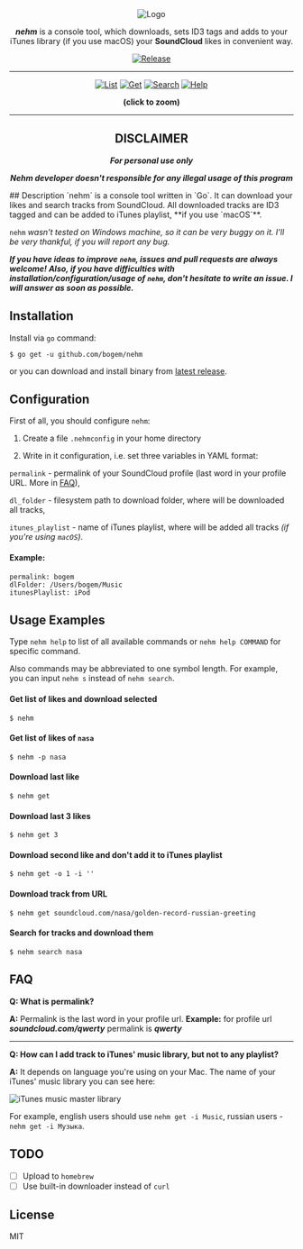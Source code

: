 <div align="center">
<img src="https://raw.github.com/bogem/nehm/master/Pictures/logo.png" alt="Logo"></img>


<p><b><i>nehm</i></b> is a console tool, which downloads, sets ID3 tags and adds to your iTunes library (if you use macOS) your <b>SoundCloud</b> likes in convenient way.</p>

<a href="https://github.com/bogem/nehm/releases"><img src="https://img.shields.io/github/release/bogem/nehm.svg?maxAge=2592000" alt="Release"></img></a>

</div>

---
<div align="center">
<a href="https://www.dropbox.com/s/lvlp0257bzed8be/1list.png" target="_blank"><img src="https://raw.github.com/bogem/nehm/master/Pictures/1list.png" alt="List"></img></a>
<a href="https://www.dropbox.com/s/b3it7u7xrlyioyc/2get.png" target="_blank"><img src="https://raw.github.com/bogem/nehm/master/Pictures/2get.png" alt="Get"></img></a>
<a href="https://www.dropbox.com/s/z1c1djykv60cscm/3search.png" target="_blank"><img src="https://raw.github.com/bogem/nehm/master/Pictures/3search.png" alt="Search"></img></a>
<a href="https://www.dropbox.com/s/4t3y85050u076g4/4help.png" target="_blank"><img src="https://raw.github.com/bogem/nehm/master/Pictures/4help.png" alt="Help"></img></a>

<p><b>(click to zoom)</b></p>

</div>

---

<div align="center">
<h2>DISCLAIMER</h2>

<b><i><p>For personal use only</p>

Nehm developer doesn't responsible for any illegal usage of this program</i></b>
</div>
## Description
`nehm` is a console tool written in `Go`. It can download your likes and search tracks from SoundCloud. All downloaded tracks are ID3 tagged and can be added to iTunes playlist, **if you use `macOS`**.

`nehm` *wasn't tested on Windows machine, so it can be very buggy on it. I'll be very thankful, if you will report any bug.*

***If you have ideas to improve `nehm`, issues and pull requests are always welcome! Also, if you have difficulties with installation/configuration/usage of `nehm`, don't hesitate to write an issue. I will answer as soon as possible.***
## Installation
Install via `go` command:

	$ go get -u github.com/bogem/nehm

or you can download and install binary from [latest release](https://github.com/bogem/nehm/releases).

## Configuration
First of all, you should configure `nehm`:

1. Create a file `.nehmconfig` in your home directory

2. Write in it configuration, i.e. set three variables in YAML format:

`permalink` - permalink of your SoundCloud profile (last word in your profile URL. More in [FAQ](#faq)),

`dl_folder` - filesystem path to download folder, where will be downloaded all tracks,

`itunes_playlist` - name of iTunes playlist, where will be added all tracks *(if you're using `macOS`)*.

#### Example:
```
permalink: bogem
dlFolder: /Users/bogem/Music
itunesPlaylist: iPod
```

## Usage Examples

Type `nehm help` to list of all available commands or `nehm help COMMAND` for specific command.

Also commands may be abbreviated to one symbol length. For example, you can input `nehm s` instead of `nehm search`.

#### Get list of likes and download selected

	$ nehm

#### Get list of likes of `nasa`

	$ nehm -p nasa

#### Download last like

	$ nehm get

#### Download last 3 likes

	$ nehm get 3

#### Download second like and don't add it to iTunes playlist

	$ nehm get -o 1 -i ''

#### Download track from URL

	$ nehm get soundcloud.com/nasa/golden-record-russian-greeting

#### Search for tracks and download them

	$ nehm search nasa

## FAQ

**Q: What is permalink?**

**A:** Permalink is the last word in your profile url. **Example:** for profile url ***soundcloud.com/qwerty*** permalink is ***qwerty***

---

**Q: How can I add track to iTunes' music library, but not to any playlist?**

**A:** It depends on language you're using on your Mac. The name of your iTunes' music library you can see here:

![iTunes music master library](https://raw.github.com/bogem/nehm/master/Pictures/music_master_library.png)

For example, english users should use `nehm get -i Music`, russian users - `nehm get -i Музыка`.

## TODO
- [ ] Upload to `homebrew`
- [ ] Use built-in downloader instead of `curl`

## License

MIT
